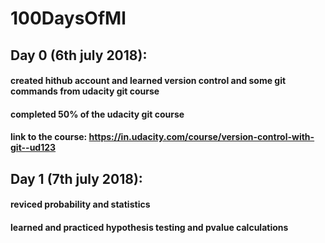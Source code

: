 # 100DaysOfMl

## Day 0  (6th july 2018):
#### created hithub account and learned version control and some git commands from udacity git course
#### completed 50% of the udacity git course
#### link to the course:  https://in.udacity.com/course/version-control-with-git--ud123

## Day 1 (7th july 2018):
#### reviced probability and statistics
#### learned and practiced hypothesis testing and pvalue calculations
